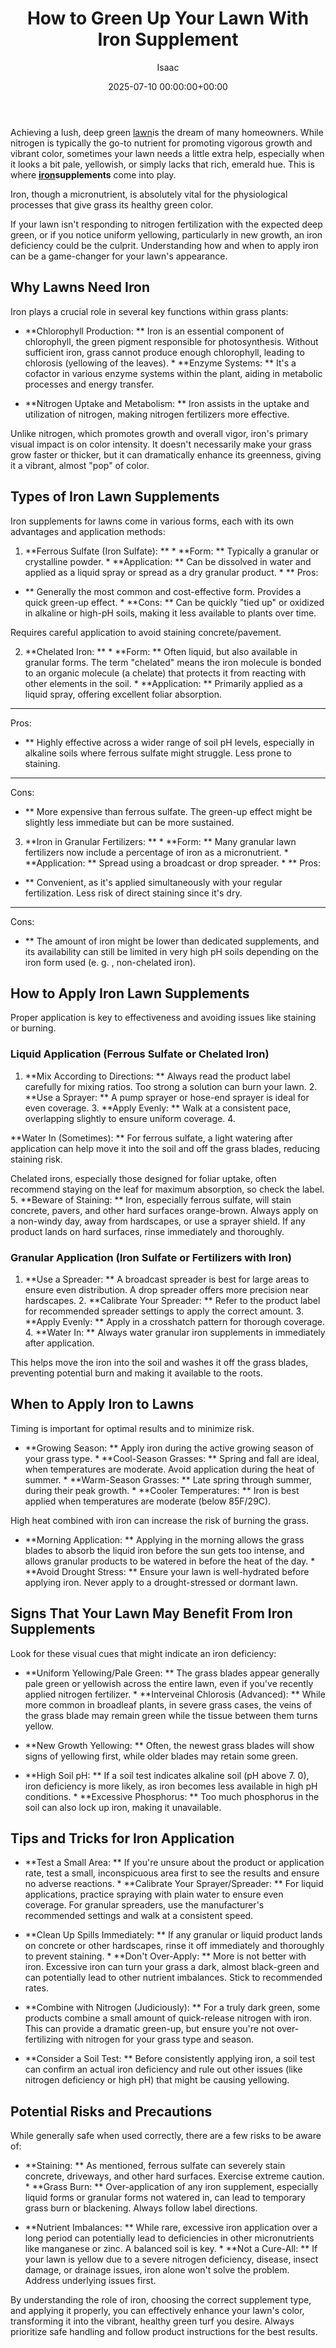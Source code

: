 ﻿---
title: How to Green Up Your Lawn With Iron Supplement
description: Achieving a lush, deep green lawn is the dream of many homeowners. While nitrogen is typically the go-to nutrient for promoting vigorous growth and vibrant...
slug: /how-to-green-up-your-lawn-with-iron-supplement/
date: 2025-07-10 00:00:00+00:00
lastmod: 2025-07-10 00:00:00+03:00
author: Isaac
categories:
- Lawn Care
- Fertilization
- Guides
tags:
- lawn-care
- lawn
- iron
layout: post
---

Achieving a lush, deep green [lawn](https://pestpolicy.com/10-essential-lawn-and-garden-tools-for-fall/)is the dream of many homeowners. While nitrogen is typically the go-to nutrient for promoting vigorous growth and vibrant color, sometimes your lawn needs a little extra help, especially when it looks a bit pale, yellowish, or simply lacks that rich, emerald hue. This is where **[iron](https://pestpolicy.com/best-paint-for-wrought-iron-railings/)supplements** come into play.

Iron, though a micronutrient, is absolutely vital for the physiological processes that give grass its healthy green color.

If your lawn isn't responding to nitrogen fertilization with the expected deep green, or if you notice uniform yellowing, particularly in new growth, an iron deficiency could be the culprit. Understanding how and when to apply iron can be a game-changer for your lawn's appearance.

##  Why Lawns Need Iron

Iron plays a crucial role in several key functions within grass plants:

* **Chlorophyll Production: ** Iron is an essential component of chlorophyll, the green pigment responsible for photosynthesis. Without sufficient iron, grass cannot produce enough chlorophyll, leading to chlorosis (yellowing of the leaves). * **Enzyme Systems: ** It's a cofactor in various enzyme systems within the plant, aiding in metabolic processes and energy transfer.

* **Nitrogen Uptake and Metabolism: ** Iron assists in the uptake and utilization of nitrogen, making nitrogen fertilizers more effective.

Unlike nitrogen, which promotes growth and overall vigor, iron's primary visual impact is on color intensity. It doesn't necessarily make your grass grow faster or thicker, but it can dramatically enhance its greenness, giving it a vibrant, almost "pop" of color.

##  Types of Iron Lawn Supplements

Iron supplements for lawns come in various forms, each with its own advantages and application methods:

1. **Ferrous Sulfate (Iron Sulfate): ** * **Form: ** Typically a granular or crystalline powder. * **Application: ** Can be dissolved in water and applied as a liquid spray or spread as a dry granular product. * **
Pros:
- ** Generally the most common and cost-effective form. Provides a quick green-up effect. * **Cons: ** Can be quickly "tied up" or oxidized in alkaline or high-pH soils, making it less available to plants over time.


Requires careful application to avoid staining concrete/pavement.

2. **Chelated Iron: ** * **Form: ** Often liquid, but also available in granular forms. The term "chelated" means the iron molecule is bonded to an organic molecule (a chelate) that protects it from reacting with other elements in the soil. * **Application: ** Primarily applied as a liquid spray, offering excellent foliar absorption.

* **
Pros:
- ** Highly effective across a wider range of soil pH levels, especially in alkaline soils where ferrous sulfate might struggle. Less prone to staining.


* **
Cons:
- ** More expensive than ferrous sulfate. The green-up effect might be slightly less immediate but can be more sustained.


3. **Iron in Granular Fertilizers: ** * **Form: ** Many granular lawn fertilizers now include a percentage of iron as a micronutrient. * **Application: ** Spread using a broadcast or drop spreader. * **
Pros:
- ** Convenient, as it's applied simultaneously with your regular fertilization. Less risk of direct staining since it's dry.


* **
Cons:
- ** The amount of iron might be lower than dedicated supplements, and its availability can still be limited in very high pH soils depending on the iron form used (e. g. , non-chelated iron).


##  How to Apply Iron Lawn Supplements

Proper application is key to effectiveness and avoiding issues like staining or burning.

###  Liquid Application (Ferrous Sulfate or Chelated Iron)

1. **Mix According to Directions: ** Always read the product label carefully for mixing ratios. Too strong a solution can burn your lawn. 2. **Use a Sprayer: ** A pump sprayer or hose-end sprayer is ideal for even coverage. 3. **Apply Evenly: ** Walk at a consistent pace, overlapping slightly to ensure uniform coverage. 4.

**Water In (Sometimes): ** For ferrous sulfate, a light watering after application can help move it into the soil and off the grass blades, reducing staining risk.

Chelated irons, especially those designed for foliar uptake, often recommend staying on the leaf for maximum absorption, so check the label. 5. **Beware of Staining: ** Iron, especially ferrous sulfate, will stain concrete, pavers, and other hard surfaces orange-brown. Always apply on a non-windy day, away from hardscapes, or use a sprayer shield. If any product lands on hard surfaces, rinse immediately and thoroughly.

###  Granular Application (Iron Sulfate or Fertilizers with Iron)

1. **Use a Spreader: ** A broadcast spreader is best for large areas to ensure even distribution. A drop spreader offers more precision near hardscapes. 2. **Calibrate Your Spreader: ** Refer to the product label for recommended spreader settings to apply the correct amount. 3. **Apply Evenly: ** Apply in a crosshatch pattern for thorough coverage. 4. **Water In: ** Always water granular iron supplements in immediately after application.

This helps move the iron into the soil and washes it off the grass blades, preventing potential burn and making it available to the roots.

##  When to Apply Iron to Lawns

Timing is important for optimal results and to minimize risk.

* **Growing Season: ** Apply iron during the active growing season of your grass type. * **Cool-Season Grasses: ** Spring and fall are ideal, when temperatures are moderate. Avoid application during the heat of summer. * **Warm-Season Grasses: ** Late spring through summer, during their peak growth. * **Cooler Temperatures: ** Iron is best applied when temperatures are moderate (below 85F/29C).

High heat combined with iron can increase the risk of burning the grass.

* **Morning Application: ** Applying in the morning allows the grass blades to absorb the liquid iron before the sun gets too intense, and allows granular products to be watered in before the heat of the day. * **Avoid Drought Stress: ** Ensure your lawn is well-hydrated before applying iron. Never apply to a drought-stressed or dormant lawn.

##  Signs That Your Lawn May Benefit From Iron Supplements

Look for these visual cues that might indicate an iron deficiency:

* **Uniform Yellowing/Pale Green: ** The grass blades appear generally pale green or yellowish across the entire lawn, even if you've recently applied nitrogen fertilizer. * **Interveinal Chlorosis (Advanced): ** While more common in broadleaf plants, in severe grass cases, the veins of the grass blade may remain green while the tissue between them turns yellow.

* **New Growth Yellowing: ** Often, the newest grass blades will show signs of yellowing first, while older blades may retain some green.

* **High Soil pH: ** If a soil test indicates alkaline soil (pH above 7. 0), iron deficiency is more likely, as iron becomes less available in high pH conditions. * **Excessive Phosphorus: ** Too much phosphorus in the soil can also lock up iron, making it unavailable.

##  Tips and Tricks for Iron Application

* **Test a Small Area: ** If you're unsure about the product or application rate, test a small, inconspicuous area first to see the results and ensure no adverse reactions. * **Calibrate Your Sprayer/Spreader: ** For liquid applications, practice spraying with plain water to ensure even coverage. For granular spreaders, use the manufacturer's recommended settings and walk at a consistent speed.

* **Clean Up Spills Immediately: ** If any granular or liquid product lands on concrete or other hardscapes, rinse it off immediately and thoroughly to prevent staining. * **Don't Over-Apply: ** More is not better with iron. Excessive iron can turn your grass a dark, almost black-green and can potentially lead to other nutrient imbalances. Stick to recommended rates.

* **Combine with Nitrogen (Judiciously): ** For a truly dark green, some products combine a small amount of quick-release nitrogen with iron. This can provide a dramatic green-up, but ensure you're not over-fertilizing with nitrogen for your grass type and season.

* **Consider a Soil Test: ** Before consistently applying iron, a soil test can confirm an actual iron deficiency and rule out other issues (like nitrogen deficiency or high pH) that might be causing yellowing.

##  Potential Risks and Precautions

While generally safe when used correctly, there are a few risks to be aware of:

* **Staining: ** As mentioned, ferrous sulfate can severely stain concrete, driveways, and other hard surfaces. Exercise extreme caution. * **Grass Burn: ** Over-application of any iron supplement, especially liquid forms or granular forms not watered in, can lead to temporary grass burn or blackening. Always follow label directions.

* **Nutrient Imbalances: ** While rare, excessive iron application over a long period can potentially lead to deficiencies in other micronutrients like manganese or zinc. A balanced soil is key. * **Not a Cure-All: ** If your lawn is yellow due to a severe nitrogen deficiency, disease, insect damage, or drainage issues, iron alone won't solve the problem. Address underlying issues first.

By understanding the role of iron, choosing the correct supplement type, and applying it properly, you can effectively enhance your lawn's color, transforming it into the vibrant, healthy green turf you desire. Always prioritize safe handling and follow product instructions for the best results.


